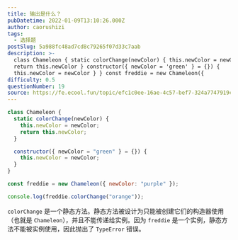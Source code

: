 ```yaml
---
title: 输出是什么？
pubDatetime: 2022-01-09T13:10:26.000Z
author: caorushizi
tags:
  - 选择题
postSlug: 5a988fc48ad7cd8c79265f07d33c7aab
description: >-
  class Chameleon { static colorChange(newColor) { this.newColor = newColor
  return this.newColor } constructor({ newColor = 'green' } = {}) {
  this.newColor = newColor } } const freddie = new Chameleon({
difficulty: 0.5
questionNumber: 19
source: https://fe.ecool.fun/topic/efc1c0ee-16ae-4c57-bef7-324a7747919c
---
```


```javascript
class Chameleon {
  static colorChange(newColor) {
    this.newColor = newColor;
    return this.newColor;
  }

  constructor({ newColor = "green" } = {}) {
    this.newColor = newColor;
  }
}

const freddie = new Chameleon({ newColor: "purple" });

console.log(freddie.colorChange("orange"));
```

`colorChange` 是一个静态方法。静态方法被设计为只能被创建它们的构造器使用（也就是 `Chameleon`），并且不能传递给实例。因为 `freddie` 是一个实例，静态方法不能被实例使用，因此抛出了 `TypeError` 错误。
